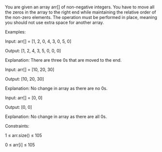 You are given an array arr[] of non-negative integers. You have to move all the zeros in the array to the right end while maintaining the relative order of the non-zero elements. 
The operation must be performed in place, meaning you should not use extra space for another array.

Examples:

Input: arr[] = [1, 2, 0, 4, 3, 0, 5, 0]

Output: [1, 2, 4, 3, 5, 0, 0, 0]

Explanation: There are three 0s that are moved to the end.

Input: arr[] = [10, 20, 30]

Output: [10, 20, 30]

Explanation: No change in array as there are no 0s.

Input: arr[] = [0, 0]

Output: [0, 0]

Explanation: No change in array as there are all 0s.

Constraints:

1 ≤ arr.size() ≤ 105

0 ≤ arr[i] ≤ 105
